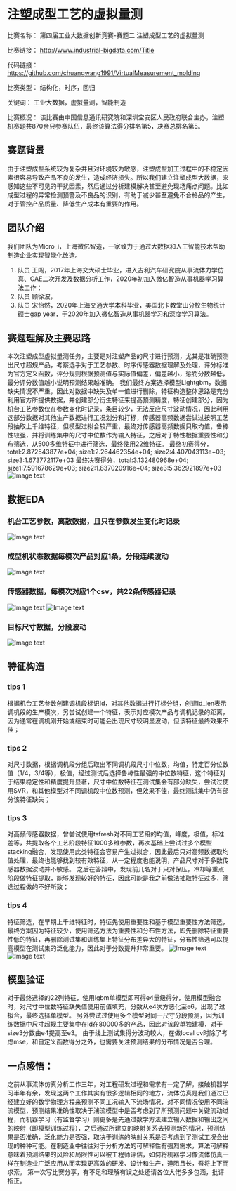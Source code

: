 # 注塑成型工艺的虚拟量测

比赛名称：
第四届工业大数据创新竞赛-赛题二 注塑成型工艺的虚拟量测

比赛链接：
http://www.industrial-bigdata.com/Title

代码链接：
https://github.com/chuangwang1991/VirtualMeasurement_molding

比赛类型：
结构化，时序，回归

关键词：
工业大数据，虚拟量测，智能制造

比赛概况：
该比赛由中国信息通讯研究院和深圳宝安区人民政府联合主办，注塑机赛题共870余只参赛队伍，最终该算法得分排名第5，决赛总排名第5。

## 赛题背景
由于注塑成型系统较为复杂并且对环境较为敏感，注塑成型加工过程中的不稳定因素很容易导致产品不良的发生，造成经济损失。所以我们建立注塑成型大数据，来感知这些不可见的干扰因素，然后通过分析建模解决甚至避免现场痛点问题。比如成型过程的异常检测预警及不良品的识别，有助于减少甚至避免不合格品的产生，对于管控产品质量、降低生产成本有重要的作用。

## 团队介绍
我们团队为Micro_i，上海微亿智造，一家致力于通过大数据和人工智能技术帮助制造企业实现智能化改造。
1. 队员 王闯，2017年上海交大硕士毕业，进入吉利汽车研究院从事流体力学仿真、CAE二次开发及数据分析工作，2020年初加入微亿智造从事机器学习算法工作；
2. 队员 顾徐波，
3. 队员 宋怡然，2020年上海交通大学本科毕业，美国北卡教堂山分校生物统计硕士gap year，于2020年加入微亿智造从事机器学习和深度学习算法。

## 赛题理解及主要思路
本次注塑成型虚拟量测任务，主要是对注塑产品的尺寸进行预测，尤其是准确预测出尺寸超规产品，考察选手对于工艺参数、时序传感器数据理解及处理，评分标准为官方定义函数，评分规则根据预测值与实际值偏差，偏差越小，惩罚分数越低，最分评分数值越小说明预测结果越准确。
我们最终方案选择模型Lightgbm，数据缺失情况不严重，因此对数据中缺失及单一值进行删除，特征构造整体思路是充分利用官方所提供数据，并创建部分衍生特征来提高预测精度，特征创建部分，因为机台工艺参数仅在参数变化时记录，条目较少，无法反应尺寸波动情况，因此利用这部分数据对其他生产数据进行工况划分和打标，传感器高频数据尝试过按照工艺段抽取上千维特征，但模型过拟合较严重，最终对传感器高频数据只取均值，鲁棒性较强，并将训练集中的尺寸中位数作为输入特征，之后对于特性根据重要性和分布筛选，从500多维特征中进行筛选，最终使用22维特征。
最终初赛得分，total:2.872543877e+04; size1:2.264462354e+04; size2:4.407043113e+03; size3:1.673772117e+03
最终决赛得分，total:3.132480968e+04; size1:7.591678629e+03; size2:1.837020916e+04; size3:5.362921897e+03
![Image text](https://github.com/chuangwang1991/VirtualMeasurement_molding/blob/main/pics/%E6%8A%80%E6%9C%AF%E6%9E%B6%E6%9E%84.png)


## 数据EDA
### 机台工艺参数，离散数据，且只在参数发生变化时记录
![Image text](https://github.com/chuangwang1991/VirtualMeasurement_molding/blob/main/pics/%E6%9C%BA%E5%8F%B0%E5%B7%A5%E8%89%BA%E5%8F%82%E6%95%B0.png)

### 成型机状态数据每模次产品对应1条，分段连续波动
![Image text](https://github.com/chuangwang1991/VirtualMeasurement_molding/blob/main/pics/%E6%88%90%E5%9E%8B%E6%9C%BA%E7%8A%B6%E6%80%81%E5%8F%82%E6%95%B0.png)


### 传感器数据，每模次对应1个csv，共22条传感器记录
![Image text](https://github.com/chuangwang1991/VirtualMeasurement_molding/blob/main/pics/%E4%BC%A0%E6%84%9F%E5%99%A8%E6%95%B0%E6%8D%AE-sensor1.png)
![Image text](https://github.com/chuangwang1991/VirtualMeasurement_molding/blob/main/pics/%E4%BC%A0%E6%84%9F%E5%99%A8%E6%95%B0%E6%8D%AE.png)


### 目标尺寸数据，分段波动
![Image text](https://github.com/chuangwang1991/VirtualMeasurement_molding/blob/main/pics/%E5%B0%BA%E5%AF%B8%E6%95%B0%E6%8D%AE.png)


## 特征构造
### tips 1
根据机台工艺参数创建调机段标识Id，对其他数据进行打标分组，创建Id_len表示调机段的生产模次，另尝试创建一个特征，表示对应模次产品与调机记录的距离，因为通常在调机刚开始或结束时可能会出现尺寸较明显波动，但该特征最终效果不佳；


### tips 2
对尺寸数据，根据调机段分组后取出不同调机段尺寸中位数，均值，特定百分位数值（1/4，3/4等），极值，经过测试后选择鲁棒性最强的中位数特征，这个特征对于结果稳定性和精度提升显著，尺寸中位数特征在测试集会有部分缺失，尝试过使用SVR，和其他模型对不同调机段中位数预测，但效果不佳，最终测试集中仍有部分该特征缺失；


### tips 3
对高频传感器数据，曾尝试使用tsfresh对不同工艺段的均值，峰度，极值，标准差等，共提取各个工艺阶段特征1000多维参数，再次基础上尝试过多个模型stacking融合，发现使用此类特征会容易产生过拟合，因此最后只对高频数据取均值处理，最终也能够找到较有效特征，从一定程度也能说明，产品尺寸对于多数传感器数据波动并不敏感。
之后在答辩中，发现前几名对于只对保压，冷却等重点阶段做特征提取，能够发现较好的特征，因此可能是我之前做法抽取特征过多，筛选过程做的不好所致；


### tips 4
特征筛选，在早期上千维特征时，特征先使用重要性和基于模型重要性方法筛选，最终方案因为特征较少，使用筛选方法为重要性和分布性方法，即先删除特征重要性低的特征，再删除测试集和训练集上特征分布差异大的特征，分布性筛选可以提高模型在测试集的泛化能力，因此对于分数提升非常重要。
![Image text](https://github.com/chuangwang1991/VirtualMeasurement_molding/blob/main/pics/%E5%88%86%E5%B8%83%E8%89%AF%E5%A5%BD.png)
![Image text](https://github.com/chuangwang1991/VirtualMeasurement_molding/blob/main/pics/%E5%88%86%E5%B8%83%E8%BE%83%E5%B7%AE.png)



## 模型验证
对于最终选择的22列特征，使用lgbm单模型即可得e4量级得分，使用模型融合时，对尺寸中位数特征缺失值使用前值填充，分数从e4次方恶化至e6，出现了过拟合，最终选择单模型。
另外尝试过使用多个模型对同一尺寸分段预测，因为训练数据中尺寸超规主要集中在Id在80000多的产品，因此对该段单独建模，对于size3分数由e4提高至e3。
由于线上测试集得分波动较大，在做local cv时除了考虑mse，和自定义函数得分之外，也需要关注预测结果的分布情况是否合理。

## 一点感悟：
之前从事流体仿真分析工作三年，对工程研发过程和需求有一定了解，接触机器学习半年有余，发现这两个工作其实有很多逻辑相同的地方，流体仿真是我们通过已经建立好的数学物理方程来预测不同工况输入下流场情况，对不同情况使用不同湍流模型，预测结果准确性取决于湍流模型中是否考虑到了所预测问题中关键流动过程，而机器学习（有监督学习）则更多是先通过数学方法建立输入数据和输出之间的映射（即模型训练过程），之后通过所建立的映射关系去预测新的情况，预测结果是否准确，泛化能力是否强，取决于训练的映射关系是否考虑到了测试工况会出现的种种可能。在制造业中往往对于分析方法的可解释性有强烈需求，算法可解释意味着预测结果的风险和局限性可以被工程师评估，如何将机器学习像流体仿真一样在制造业广泛应用从而实现更高效的研发、设计和生产，道阻且长，吾将上下而求索。
第一次写比赛分享，有不足和理解有误之处还请各位大佬多多包涵，批评指正。


